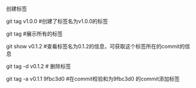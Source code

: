 创建标签

git tag v1.0.0 #创建了标签名为v1.0.0的标签

git tag #展示所有的标签

git show v0.1.2  #查看标签名为0.1.2的信息，可获取这个标签所在的commit的信息

git tag -d v0.1.2 # 删除标签

git tag -a v0.1.1 9fbc3d0  #在commit校验和为9fbc3d0  的commit添加标签